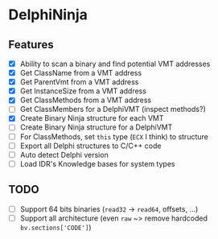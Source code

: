 # DelphiNinja

## Features

- [x] Ability to scan a binary and find potential VMT addresses
- [x] Get ClassName from a VMT address
- [x] Get ParentVmt from a VMT address
- [x] Get InstanceSize from a VMT address
- [x] Get ClassMethods from a VMT address
- [ ] Get ClassMembers for a DelphiVMT (inspect methods?)
- [x] Create Binary Ninja structure for each VMT
- [ ] Create Binary Ninja structure for a DelphiVMT
- [ ] For ClassMethods, set `this` type (`ECX` I think) to structure
- [ ] Export all Delphi structures to C/C++ code
- [ ] Auto detect Delphi version
- [ ] Load IDR's Knowledge bases for system types

## TODO

- [ ] Support 64 bits binaries (`read32` -> `read64`, offsets, ...)
- [ ] Support all architecture (even `raw` ~> remove hardcoded `bv.sections['CODE']`)
